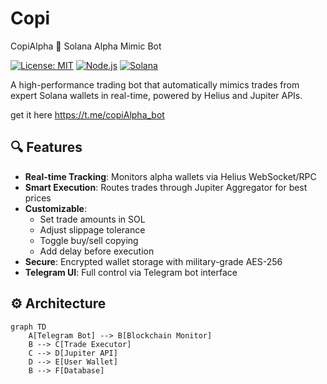 # Copi
CopiAlpha
🚀 Solana Alpha Mimic Bot

[![License: MIT](https://img.shields.io/badge/License-MIT-yellow.svg)](https://opensource.org/licenses/MIT)
[![Node.js](https://img.shields.io/badge/Node.js-18%2B-green)](https://nodejs.org/)
[![Solana](https://img.shields.io/badge/Solana-1.16%2B-blue)](https://solana.com/)

A high-performance trading bot that automatically mimics trades from expert Solana wallets in real-time, powered by Helius and Jupiter APIs.

get it here
https://t.me/copiAlpha_bot

## 🔍 Features

- **Real-time Tracking**: Monitors alpha wallets via Helius WebSocket/RPC
- **Smart Execution**: Routes trades through Jupiter Aggregator for best prices
- **Customizable**: 
  - Set trade amounts in SOL
  - Adjust slippage tolerance
  - Toggle buy/sell copying
  - Add delay before execution
- **Secure**: Encrypted wallet storage with military-grade AES-256
- **Telegram UI**: Full control via Telegram bot interface

## ⚙️ Architecture

```mermaid
graph TD
    A[Telegram Bot] --> B[Blockchain Monitor]
    B --> C[Trade Executor]
    C --> D[Jupiter API]
    D --> E[User Wallet]
    B --> F[Database]
